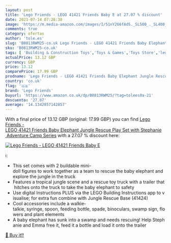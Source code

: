 ```yaml
---
layout: post
title: 'Lego Friends - LEGO 41421 Friends Baby E at 27.07 % discount'
date: 2021-07-14 07:28:38
image: 'https://m.media-amazon.com/images/I/51nY266fAdS._SL500_._SL400_.jpg'
comments: true
category: ofertas
author: 'tole.es'
slug: 'B0813RWM25-co.uk Lego Friends - LEGO 41421 Friends Baby Elephant Jungle...'
sku: 'B0813RWM25-co.uk'
tags: [ 'Building & Construction Toys','Toys & Games','Toys Store','lego','lego friends', ]
actualPrice: 13.12 GBP
currency: GBP
price: 13.12
comparePrice: 17.99 GBP
prodname: 'Lego Friends - LEGO 41421 Friends Baby Elephant Jungle Rescue Play Set with Stephanie  Adventure Camp Series'
country: 'co.uk'
flag: '🇬🇧'
brand: 'Lego Friends'
buyurl: 'https://www.amazon.co.uk/dp/B0813RWM25/?tag=tolees0a-21'
descuento: '27.07'
average: '14.1342857142857'
---
```


With a final price of 13.12 GBP (original: 17.99 GBP) you can find [Lego Friends - LEGO 41421 Friends Baby Elephant Jungle Rescue Play Set with Stephanie  Adventure Camp Series](https://www.amazon.co.uk/dp/B0813RWM25/?tag=tolees0a-21) with a  27.07 % discount here:

[![Lego Friends - LEGO 41421 Friends Baby E](https://m.media-amazon.com/images/I/51nY266fAdS._SL500_._SL400_.jpg)](https://www.amazon.co.uk/dp/B0813RWM25/?tag=tolees0a-21)

ℹ️:

- This set comes with 2 buildable mini-doll figures to work together as a team to rescue the baby elephant and explore the jungle in the truck
- Features a tropical jungle scene and a rescue toy truck with a trailer that hitches onto the truck to take the baby elephant to safety
- Use digital Instructions PLUS via the LEGO Building Instructions app to visualise; for extra fun combine with Jungle Rescue Base (41424)
- Cool accessories include a walkie-talkie, syringe, spoon, feeding bottle, spade, binoculars, swamp sign, flowers and plant elements
- A baby elephant has sunk into a swamp and needs rescuing! Help Stephanie and Emma free it, feed it a bottle and load it onto the trailer

[🛒 Buy it!!](https://www.amazon.co.uk/dp/B0813RWM25/?tag=tolees0a-21)

